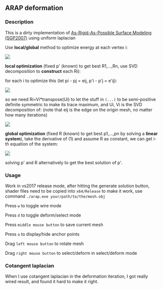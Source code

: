 ## ARAP deformation
### Description
This is a dirty implementation of <a href="https://igl.ethz.ch/projects/ARAP/arap_web.pdf">As-Rigid-As-Possible Surface Modeling (SGP2007)</a> using uniform laplacian

Use **local/global** method to optimize energy at each vertex i:

<img src="https://user-images.githubusercontent.com/42519504/162159684-6999ad50-4c9c-4e8f-bf9c-dd28e47fff48.PNG"/>

**local optimization** (fixed p' (known) to get best R1,...,Rn, use SVD decomposition to **construct** each Ri):

for each i to optimize this (let pi - pj = eij, p'i - p'j  = e'ij):

<img src="https://user-images.githubusercontent.com/42519504/162159625-74cc27a3-3522-46d0-b8e4-3b56d14fc560.png">

so we need Ri=Vi*transpose(Ui) to let the stuff in `(...)` to be semi-positive definite symmetric to make its trace maximum, and Ui, Vi is the SVD decomposition of: (note that eij is the edge on the origin mesh, no matter how many iterations)

<img src="https://user-images.githubusercontent.com/42519504/162159515-85a0eb95-d27b-4943-983d-eec7d754cda0.PNG">

**global optimization** (fixed R (known) to get best p1,...,pn by solving a **linear system**), take the derivative of (1) and assume R as constant, we can get i-th equation of the system:

<img src="https://user-images.githubusercontent.com/42519504/162156056-84f81c75-10e4-4230-b320-548ecb17a581.PNG"/>

solving p' and R alternatively to get the best solution of p'.

### Usage
Work in vs2017 release mode, after hitting the generate solution button, shader files need to be copied into `x64/Release` to make it work, use command `./arap.exe your/path/to/the/mesh.obj`

Press `w` to toggle wire mode

Press `d` to toggle deform/select mode

Press `middle mouse button` to save current mesh

Press `a` to display/hide anchor points

Drag `left mouse button` to rotate mesh

Drag `right mouse button` to select/deform in select/deform mode
### Cotangent laplacian
When I use cotangent laplacian in the deformation iteration, I got really wired result, and found it hard to make it right.
